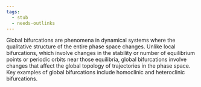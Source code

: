 ```yaml
---
tags:
  - stub
  - needs-outlinks
---
```


Global bifurcations are phenomena in dynamical systems where the qualitative structure of the entire phase space changes. Unlike local bifurcations, which involve changes in the stability or number of equilibrium points or periodic orbits near those equilibria, global bifurcations involve changes that affect the global topology of trajectories in the phase space. Key examples of global bifurcations include homoclinic and heteroclinic bifurcations.
